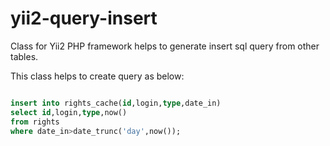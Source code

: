 # yii2-query-insert
Class for Yii2 PHP framework helps to generate insert sql query from other tables.

This class helps to create query as below:

```sql

insert into rights_cache(id,login,type,date_in)
select id,login,type,now()
from rights 
where date_in>date_trunc('day',now());
```
